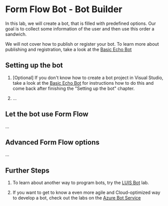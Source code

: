 # Form Flow Bot - Bot Builder

In this lab, we will create a bot, that is filled with predefined options. Our goal is to collect some information of the user and then use this order a sandwich.

We will not cover how to publish or register your bot. To learn more about publishing and registration, take a look at the [Basic Echo Bot](https://github.com/Danielius1012/BotLabs/tree/master/Bot_Builder/1_Basic_Echo_Bot)

## Setting up the bot ##

1. [Optional] If you don't know how to create a bot project in Visual Studio, take a look at the [Basic Echo Bot](https://github.com/Danielius1012/BotLabs/tree/master/Bot_Builder/1_Basic_Echo_Bot) for instructions how to do this and come back after finishing the "Setting up the bot" chapter.

1. ...

## Let the bot use Form Flow ##

...

## Advanced Form Flow options ##

... 

## Further Steps ##

1. To learn about another way to program bots, try the [LUIS Bot](https://github.com/Danielius1012/BotLabs/tree/master/Bot_Builder/3_LUIS_Bot) lab.

1. If you want to get to know a even more agile and Cloud-optimized way to develop a bot, check out the labs on the [Azure Bot Service](https://github.com/Danielius1012/BotLabs/tree/master/Azure_Bot_Service)